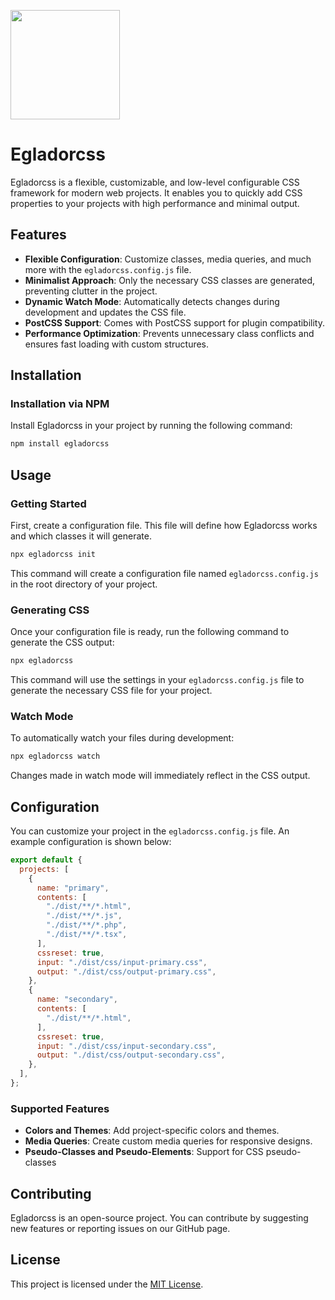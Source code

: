 <a href="https://github.com/kenangundogan/egladorcss"><img src="https://raw.githubusercontent.com/kenangundogan/egladorcss/HEAD/.github/egladorcss-logo.svg" width="175"></a>

# Egladorcss

Egladorcss is a flexible, customizable, and low-level configurable CSS framework
for modern web projects. It enables you to quickly add CSS properties to your
projects with high performance and minimal output.

## Features

- **Flexible Configuration**: Customize classes, media queries, and much more
  with the `egladorcss.config.js` file.
- **Minimalist Approach**: Only the necessary CSS classes are generated,
  preventing clutter in the project.
- **Dynamic Watch Mode**: Automatically detects changes during development and
  updates the CSS file.
- **PostCSS Support**: Comes with PostCSS support for plugin compatibility.
- **Performance Optimization**: Prevents unnecessary class conflicts and ensures
  fast loading with custom structures.

## Installation

### Installation via NPM

Install Egladorcss in your project by running the following command:

```bash
npm install egladorcss
```

## Usage

### Getting Started

First, create a configuration file. This file will define how Egladorcss works and
which classes it will generate.

```bash
npx egladorcss init
```

This command will create a configuration file named `egladorcss.config.js` in the
root directory of your project.

### Generating CSS

Once your configuration file is ready, run the following command to generate the
CSS output:

```bash
npx egladorcss
```

This command will use the settings in your `egladorcss.config.js` file to generate
the necessary CSS file for your project.

### Watch Mode

To automatically watch your files during development:

```bash
npx egladorcss watch
```

Changes made in watch mode will immediately reflect in the CSS output.

## Configuration

You can customize your project in the `egladorcss.config.js` file. An example
configuration is shown below:

```javascript
export default {
  projects: [
    {
      name: "primary",
      contents: [
        "./dist/**/*.html",
        "./dist/**/*.js",
        "./dist/**/*.php",
        "./dist/**/*.tsx",
      ],
      cssreset: true,
      input: "./dist/css/input-primary.css",
      output: "./dist/css/output-primary.css",
    },
    {
      name: "secondary",
      contents: [
        "./dist/**/*.html",
      ],
      cssreset: true,
      input: "./dist/css/input-secondary.css",
      output: "./dist/css/output-secondary.css",
    },
  ],
};
```

### Supported Features

- **Colors and Themes**: Add project-specific colors and themes.
- **Media Queries**: Create custom media queries for responsive designs.
- **Pseudo-Classes and Pseudo-Elements**: Support for CSS pseudo-classes

## Contributing

Egladorcss is an open-source project. You can contribute by
suggesting new features or reporting issues on our GitHub page.

## License

This project is licensed under the [MIT License](LICENSE).
